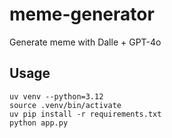 # meme-generator
Generate meme with Dalle + GPT-4o

## Usage
```
uv venv --python=3.12
source .venv/bin/activate
uv pip install -r requirements.txt
python app.py
```